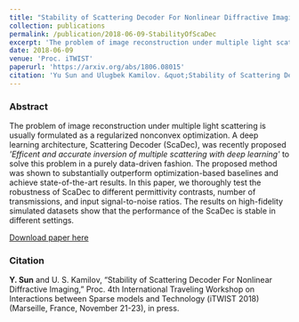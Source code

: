 ```yaml
---
title: "Stability of Scattering Decoder For Nonlinear Diffractive Imaging"
collection: publications
permalink: /publication/2018-06-09-StabilityOfScaDec
excerpt: 'The problem of image reconstruction under multiple light scattering is usually formulated as a regularized nonconvex optimization. A deep learning architecture, Scattering Decoder (ScaDec), was recently proposed &quot;Efficent and accurate inversion of multiple scattering with deep learning&quot; to solve this problem in a purely data-driven fashion. The proposed method was shown to substantially outperform optimization-based baselines and achieve state-of-the-art results. In this paper, we thoroughly test the robustness of ScaDec to different permittivity contrasts, number of transmissions, and input signal-to-noise ratios. The results on high-fidelity simulated datasets show that the performance of the ScaDec is stable in different settings.'
date: 2018-06-09
venue: 'Proc. iTWIST'
paperurl: 'https://arxiv.org/abs/1806.08015'
citation: 'Yu Sun and Ulugbek Kamilov. &quot;Stability of Scattering Decoder For Nonlinear Diffractive Imaging.&quot;(Oral) <i>iTWIST 2018</i>.'
---
```


### Abstract
The problem of image reconstruction under multiple light scattering is usually formulated as a regularized nonconvex optimization. A deep learning architecture, Scattering Decoder (ScaDec), was recently proposed *'Efficent and accurate inversion of multiple scattering with deep learning'* to solve this problem in a purely data-driven fashion. The proposed method was shown to substantially outperform optimization-based baselines and achieve state-of-the-art results. In this paper, we thoroughly test the robustness of ScaDec to different permittivity contrasts, number of transmissions, and input signal-to-noise ratios. The results on high-fidelity simulated datasets show that the performance of the ScaDec is stable in different settings. 

[Download paper here](https://arxiv.org/abs/1806.08015)

### Citation

__Y. Sun__ and U. S. Kamilov, “Stability of Scattering Decoder For Nonlinear Diffractive Imaging,” Proc. 4th International Traveling Workshop on Interactions between Sparse models and Technology (iTWIST 2018) (Marseille, France, November 21-23), in press.
